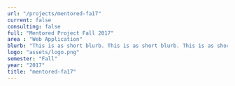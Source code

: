 ```yaml
---
url: "/projects/mentored-fa17"
current: false
consulting: false
full: "Mentored Project Fall 2017"
area : "Web Application"
blurb: "This is as short blurb. This is as short blurb. This is as short blurb. This is as short blurb. This is as short blurb"
logo: "assets/logo.png"
semester: "Fall"
year: "2017"
title: "mentored-fa17"
---
```

